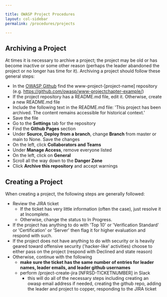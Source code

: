 ```yaml
---

title: OWASP Project Procedures
layout: col-sidebar
permalink: /procedures/projects

---
```


## Archiving a Project
At times it is necessary to archive a project; the project may be old or has become inactive or some other reason (perhaps the leader abandoned the project or no longer has time for it). Archiving a project should follow these general steps:

* In the [OWASP Github](https://github.com/owasp/) find the www-project-[project-name] repository (e.g. https://github.com/owasp/www-projectchapter-example/)
* If the project repository has a README.md file, edit it. Otherwise, create a new README.md file
* Include the following text in the README.md file: 'This project has been archived. The content remains accessible for historical context.'
* Save the file
* Go to the **Settings** tab for the repository
* Find the **Github Pages** section
* Under **Source, Deploy from a branch**, change **Branch** from master or main to None. Save the changes
* On the left, click **Collaborators and Teams**
* Under **Manage Access**, remove everyone listed
* On the left, click on **General**
* Scroll all the way down to the **Danger Zone**
* Click **Archive this repository** and accept warnings



## Creating a Project
When creating a project, the following steps are generally followed:

* Review the JIRA ticket
    * If the ticket has very little information (often the case), just resolve it at Incomplete.
    * Otherwise, change the status to In Progress.
* If the project has anything to do with 'Top 10' or 'Verification Standard' or 'Certification' or 'Server' then flag it for higher evaluation and respond with such.
* If the project does not have anything to do with security or is heavily geared toward offensive security ('hacker-like' activities) choose to either pass on the project (respond with Declined and state reason)
* Otherwise, continue with the following
    * **make sure the ticket has the same number of entries for leader names, leader emails, and leader github usernames**
    * perform /project-create-jira [NFRSD-TICKETNUMBER] in Slack
        * this will do all of the necessary steps including creating an owasp email address if needed, creating the github repo, adding the leader and project to copper, responding to the JIRA ticket

